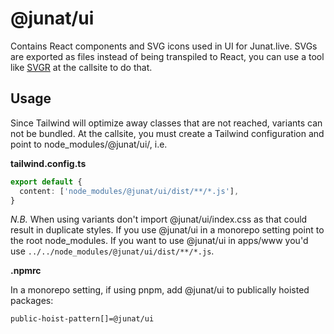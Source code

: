 # @junat/ui

Contains React components and SVG icons used in UI for Junat.live. SVGs are exported as files instead of being transpiled to React, you can use a tool like [SVGR](https://react-svgr.com/) at the callsite to do that.

## Usage

Since Tailwind will optimize away classes that are not reached, variants can not be bundled. At the callsite, you must create a Tailwind configuration and point to node_modules/@junat/ui/, i.e.

**tailwind.config.ts**

```ts
export default {
  content: ['node_modules/@junat/ui/dist/**/*.js'],
}
```

_N.B._ When using variants don't import @junat/ui/index.css as that could result in duplicate styles. If you use @junat/ui in a monorepo setting point to the root node_modules. If you want to use @junat/ui in apps/www you'd use `../../node_modules/@junat/ui/dist/**/*.js`.

**.npmrc**

In a monorepo setting, if using pnpm, add @junat/ui to publically hoisted packages:

```properties
public-hoist-pattern[]=@junat/ui
```
